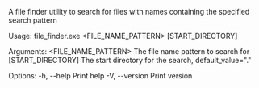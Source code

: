 A file finder utility to search for files with names containing the specified search pattern

Usage: file_finder.exe <FILE_NAME_PATTERN> [START_DIRECTORY]

Arguments:
  <FILE_NAME_PATTERN>  The file name pattern to search for
  [START_DIRECTORY]    The start directory for the search, default_value="."

Options:
  -h, --help     Print help
  -V, --version  Print version